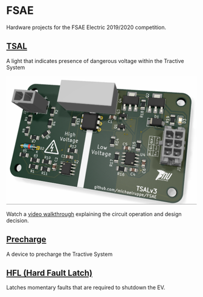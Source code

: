 # FSAE

Hardware projects for the FSAE Electric 2019/2020 competition.

## [TSAL](TSALv3)
A light that indicates presence of dangerous voltage within the Tractive System

![](TSALv3/render.png)

Watch a [video walkthrough](https://youtu.be/bgW9xbbovIY) explaining the circuit operation and design decision.

## [Precharge](Precharge)
A device to precharge the Tractive System

 ## [HFL (Hard Fault Latch)](HFL)

 Latches momentary faults that are required to shutdown the EV.
